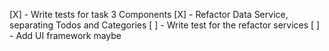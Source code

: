 [X] - Write tests for task 3 Components
[X] - Refactor Data Service, separating Todos and Categories
[ ] - Write test for the refactor services
[ ] - Add UI framework maybe
